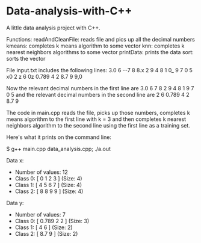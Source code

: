 # Data-analysis-with-C++

A little data analysis project with C++.

Functions:
  readAndCleanFile: reads file and pics up all the decimal numbers
  kmeans: completes k means algorithm to some vector
  knn: completes k nearest neighbors algorithms to some vector
  printData: prints the data
  sort: sorts the vector

File input.txt includes the following lines:
  3.0 6 --7 8 8.x 2 9 4 8 1 0_ 9 7 0 5
  x0 2 z 6 0z 0.789 4 2 8.7 9 9,0

Now the relevant decimal numbers in the first line are
  3.0 6 7 8 2 9 4 8 1 9 7 0 5
and the relevant decimal numbers in the second line are
  2 6 0.789 4 2 8.7 9

The code in main.cpp reads the file, picks up those numbers, completes k means algorithm to the first line with k = 3 and then completes k nearest neighbors algorithm to the second line using the first line as a training set.

Here's what it prints on the command line:

$ g++ main.cpp data_analysis.cpp; ./a.out

Data x:
- Number of values: 12
- Class 0: [ 0 1 2 3 ] (Size: 4)
- Class 1: [ 4 5 6 7 ] (Size: 4)
- Class 2: [ 8 8 9 9 ] (Size: 4)

Data y:
- Number of values: 7
- Class 0: [ 0.789 2 2 ] (Size: 3)
- Class 1: [ 4 6 ] (Size: 2)
- Class 2: [ 8.7 9 ] (Size: 2)
